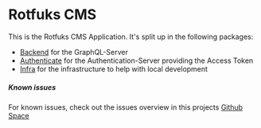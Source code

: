 # Rotfuks CMS
This is the Rotfuks CMS Application. It's split up in the following packages: 

- [Backend](./backend/README.md) for the GraphQL-Server
- [Authenticate](./authenticate/README.md) for the Authentication-Server providing the Access Token
- [Infra](./infra/README.md) for the infrastructure to help with local development

##### Known issues
For known issues, check out the issues overview in this projects [Github Space](https://github.com/Rotfuks/RotfuksCMS/issues)